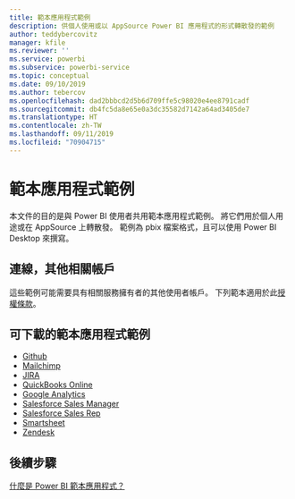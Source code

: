 ```yaml
---
title: 範本應用程式範例
description: 供個人使用或以 AppSource Power BI 應用程式的形式轉散發的範例
author: teddybercovitz
manager: kfile
ms.reviewer: ''
ms.service: powerbi
ms.subservice: powerbi-service
ms.topic: conceptual
ms.date: 09/10/2019
ms.author: tebercov
ms.openlocfilehash: dad2bbbcd2d5b6d709ffe5c98020e4ee8791cadf
ms.sourcegitcommit: db4fc5da8e65e0a3dc35582d7142a64ad3405de7
ms.translationtype: HT
ms.contentlocale: zh-TW
ms.lasthandoff: 09/11/2019
ms.locfileid: "70904715"
---
```

# <a name="template-apps-samples"></a>範本應用程式範例

本文件的目的是與 Power BI 使用者共用範本應用程式範例。 將它們用於個人用途或在 AppSource 上轉散發。 範例為 pbix 檔案格式，且可以使用 Power BI Desktop 來撰寫。

## <a name="connection-additional-related-accounts"></a>連線，其他相關帳戶

這些範例可能需要具有相關服務擁有者的其他使用者帳戶。  下列範本適用於此[授權條款](https://templateapps.blob.core.windows.net/sampletemplateapps/Sample-Templates-for-app-on-appsource.pdf)。

## <a name="downloadable-template-apps-samples"></a>可下載的範本應用程式範例

* [Github](https://templateapps.blob.core.windows.net/sampletemplateapps/GitHub.pbix)
* [Mailchimp](https://templateapps.blob.core.windows.net/sampletemplateapps/MailChimp.pbix)
* [JIRA](https://templateapps.blob.core.windows.net/sampletemplateapps/JIRA.pbix)
* [QuickBooks Online](https://templateapps.blob.core.windows.net/sampletemplateapps/QuickBooksOnline.pbix)
* [Google Analytics](https://templateapps.blob.core.windows.net/sampletemplateapps/GoogleAnalytics.pbix)
* [Salesforce Sales Manager](https://templateapps.blob.core.windows.net/sampletemplateapps/SalesforceSalesManager.pbix)
* [Salesforce Sales Rep](https://templateapps.blob.core.windows.net/sampletemplateapps/SalesforceSalesRep.pbix)
* [Smartsheet](https://templateapps.blob.core.windows.net/sampletemplateapps/Smartsheet.pbix)
* [Zendesk](https://templateapps.blob.core.windows.net/sampletemplateapps/Zendesk.pbix)

## <a name="next-steps"></a>後續步驟

[什麼是 Power BI 範本應用程式？](service-template-apps-overview.md)
